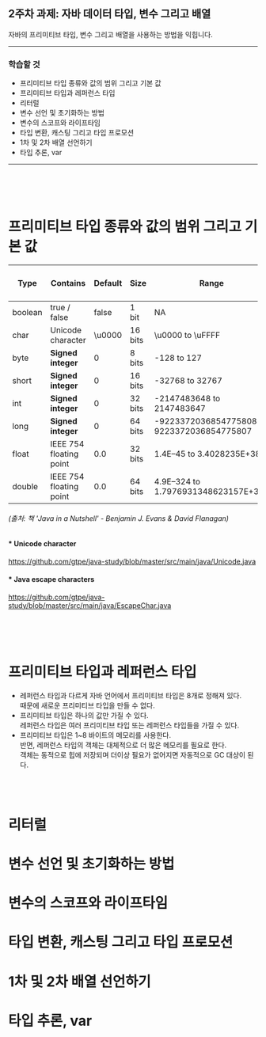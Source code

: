 <br/>

## 2주차 과제: 자바 데이터 타입, 변수 그리고 배열 
자바의 프리미티브 타입, 변수 그리고 배열을 사용하는 방법을 익힙니다.
*** 
### 학습할 것
- 프리미티브 타입 종류와 값의 범위 그리고 기본 값
- 프리미티브 타입과 레퍼런스 타입
- 리터럴
- 변수 선언 및 초기화하는 방법
- 변수의 스코프와 라이프타임
- 타입 변환, 캐스팅 그리고 타입 프로모션
- 1차 및 2차 배열 선언하기
- 타입 추론, var
***
<br/><br/><br/>

# 프리미티브 타입 종류와 값의 범위 그리고 기본 값
|<h4>Type</h4>|<h4>Contains</h4>|<h4>Default</h4>|<h4>Size</h4>|<h4>Range</h4>|
|---|---|---|---|---|
|boolean|true / false|false|1 bit|NA|
|char|Unicode character|\u0000|16 bits|\u0000 to \uFFFF|
|byte|__Signed integer__|0|8 bits|-128 to 127|
|short|__Signed integer__|0|16 bits|-32768 to 32767|
|int|__Signed integer__|0|32 bits|-2147483648 to 2147483647|
|long|__Signed integer__|0|64 bits|-9223372036854775808 to 9223372036854775807|
|float|IEEE 754 floating point|0.0|32 bits|1.4E–45 to 3.4028235E+38|
|double|IEEE 754 floating point|0.0|64 bits|4.9E–324 to 1.7976931348623157E+308|

###### (출처: 책 'Java in a Nutshell' - Benjamin J. Evans & David Flanagan)
#### * Unicode character
https://github.com/gtpe/java-study/blob/master/src/main/java/Unicode.java <br/>
#### * Java escape characters
https://github.com/gtpe/java-study/blob/master/src/main/java/EscapeChar.java <br/>

<br/><br/><br/>

# 프리미티브 타입과 레퍼런스 타입
- 레퍼런스 타입과 다르게 자바 언어에서 프리미티브 타입은 8개로 정해져 있다. <br/>
때문에 새로운 프리미티브 타입을 만들 수 없다. <br/>
- 프리미티브 타입은 하나의 값만 가질 수 있다. <br/>
레퍼런스 타입은 여러 프리미티브 타입 또는 레퍼런스 타입들을 가질 수 있다. <br/>
- 프리미티브 타입은 1~8 바이트의 메모리를 사용한다. <br/>
반면, 레퍼런스 타입의 객체는 대체적으로 더 많은 메모리를 필요로 한다. <br/>
객체는 동적으로 힙에 저장되며 더이상 필요가 없어지면 자동적으로 GC 대상이 된다. <br/>
<br/><br/><br/>

# 리터럴
# 변수 선언 및 초기화하는 방법
# 변수의 스코프와 라이프타임
# 타입 변환, 캐스팅 그리고 타입 프로모션
# 1차 및 2차 배열 선언하기
# 타입 추론, var

<br/><br/><br/><br/>
